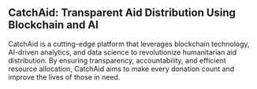 ## CatchAid: Transparent Aid Distribution Using Blockchain and AI
CatchAid is a cutting-edge platform that leverages blockchain technology, AI-driven analytics, and data science to revolutionize humanitarian aid distribution. By ensuring transparency, accountability, and efficient resource allocation, CatchAid aims to make every donation count and improve the lives of those in need.
